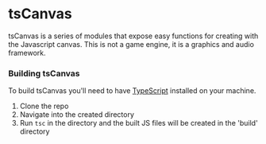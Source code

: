 # tsCanvas
tsCanvas is a series of modules that expose easy functions for creating with the Javascript canvas. This is not a game engine, it is a graphics and audio framework.

### Building tsCanvas
To build tsCanvas you'll need to have [TypeScript](https://github.com/Microsoft/TypeScript) installed on your machine. 
1. Clone the repo
2. Navigate into the created directory
3. Run `tsc` in the directory and the built JS files will be created in the 'build' directory
